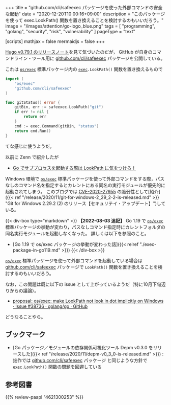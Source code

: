 +++
title = "github.com/cli/safeexec パッケージを使った外部コマンドの安全な起動"
date =  "2020-12-20T10:00:16+09:00"
description = "このパッケージを使って exec.LookPath() 関数を置き換えることを検討するのもいいだろう。"
image = "/images/attention/go-logo_blue.png"
tags = [ "programming", "golang", "security", "risk", "vulnerability" ]
pageType = "text"

[scripts]
  mathjax = false
  mermaidjs = false
+++

[Hugo v0.79.1 のリリースノート](https://github.com/gohugoio/hugo/releases/tag/v0.79.1 "Release v0.79.1 · gohugoio/hugo")を見て気づいたのだが， GitHub が自身のコマンドライン・ツール用に [github.com/cli/safeexec][`safeexec`] パッケージを公開している。

これは [`os/exec`][`exec`] 標準パッケージ内の [`exec`]`.LookPath()` 関数を置き換えるもので

```go
import (
    "os/exec"
    "github.com/cli/safeexec"
)

func gitStatus() error {
    gitBin, err := safeexec.LookPath("git")
    if err != nil {
        return err
    }
    cmd := exec.Command(gitBin, "status")
    return cmd.Run()
}
```

てな感じに使うようだ。

以前に Zenn で紹介したが

- [Go でサブプロセスを起動する際は LookPath に気をつけろ！](https://zenn.dev/spiegel/articles/20201107-lookpath-by-golang)

Windows 環境で [`os/exec`][`exec`] 標準パッケージを使って外部コマンドをする際，パスなしのコマンド名を指定するとカレントにある同名の実行モジュールが優先的に起動されてしまう。
このブログでは [CVE-2020-27955] の脆弱性として[紹介]({{< ref "/release/2020/11/git-for-windows-2_29_2-2-is-released.md" >}} "Git for Windows 2.29.2 (2) のリリース【セキュリテイ・アップデート】")している。

{{< div-box type="markdown" >}}
**【2022-08-03 追記】**
Go 1.19 で [`os/exec`](https://golang.org/pkg/os/exec/ "exec - The Go Programming Language") 標準パッケージの挙動が変わり，パスなしコマンド指定時にカレントフォルダの同名実行モジュールを起動しなくなった。
詳しくは以下を参照のこと。

- [Go 1.19 で os/exec パッケージの挙動が変わった話]({{< relref "./exec-package-in-go119.md" >}})
{{< /div-box >}}

[`os/exec`][`exec`] 標準パッケージを使って外部コマンドを起動している場合は [github.com/cli/safeexec][`safeexec`] パッケージで `LookPath()` 関数を置き換えることを検討するのもいいだろう。

なお，この問題は既に以下の issue として上がっているようだ（特に10月下旬辺りからの議論）。

- [proposal: os/exec: make LookPath not look in dot implicitly on Windows · Issue #38736 · golang/go · GitHub](https://github.com/golang/go/issues/38736)

どうなることやら。

## ブックマーク

- [Go パッケージ／モジュールの依存関係可視化ツール Depm v0.3.0 をリリースした]({{< ref "/release/2020/11/depm-v0_3_0-is-released.md" >}}) : 拙作では [github.com/cli/safeexec][`safeexec`] パッケージ と同じような方針で [`exec`]`.LookPath()` 関数の問題を回避している

[Go]: https://go.dev/
[`safeexec`]: https://github.com/cli/safeexec "cli/safeexec: A safer version of exec.LookPath on Windows"
[`exec`]: https://golang.org/pkg/os/exec/ "exec - The Go Programming Language"
[CVE-2020-27955]: https://nvd.nist.gov/vuln/detail/CVE-2020-27955 "NVD - CVE-2020-27955"

## 参考図書

{{% review-paapi "4621300253" %}} <!-- プログラミング言語Go -->

